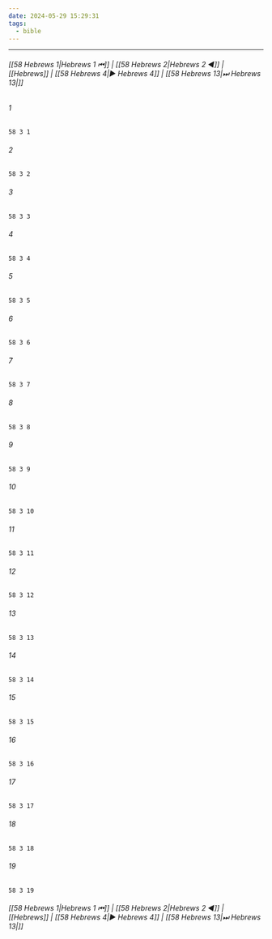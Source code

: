 ```yaml
---
date: 2024-05-29 15:29:31
tags:
  - bible
---
```

___

###### [[58 Hebrews 1|Hebrews 1 ⏮]] | [[58 Hebrews 2|Hebrews 2 ◀]] | [[Hebrews]] | [[58 Hebrews 4|▶ Hebrews 4]] | [[58 Hebrews 13|⏭ Hebrews 13|]]

###### 1
``` verse
58 3 1 
```
###### 2
``` verse
58 3 2 
```
###### 3
``` verse
58 3 3 
```
###### 4
``` verse
58 3 4 
```
###### 5
``` verse
58 3 5 
```
###### 6
``` verse
58 3 6 
```
###### 7
``` verse
58 3 7 
```
###### 8
``` verse
58 3 8 
```
###### 9
``` verse
58 3 9 
```
###### 10
``` verse
58 3 10 
```
###### 11
``` verse
58 3 11 
```
###### 12
``` verse
58 3 12 
```
###### 13
``` verse
58 3 13 
```
###### 14
``` verse
58 3 14 
```
###### 15
``` verse
58 3 15 
```
###### 16
``` verse
58 3 16 
```
###### 17
``` verse
58 3 17 
```
###### 18
``` verse
58 3 18 
```
###### 19
``` verse
58 3 19 
```

###### [[58 Hebrews 1|Hebrews 1 ⏮]] | [[58 Hebrews 2|Hebrews 2 ◀]] | [[Hebrews]] | [[58 Hebrews 4|▶ Hebrews 4]] | [[58 Hebrews 13|⏭ Hebrews 13|]]


